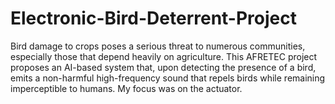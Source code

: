 # Electronic-Bird-Deterrent-Project
Bird damage to crops poses a serious threat to numerous communities, especially those that depend heavily on agriculture. This AFRETEC project proposes an AI-based system that, upon detecting the presence of a bird, emits a non-harmful high-frequency sound that repels birds while remaining imperceptible to humans. My focus was on the actuator. 
